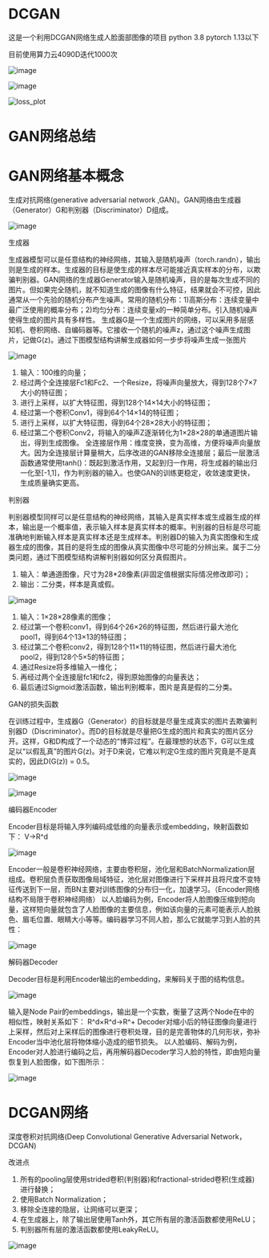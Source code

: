 # DCGAN

这是一个利用DCGAN网络生成人脸面部图像的项目
python 3.8
pytorch 1.13以下

目前使用算力云4090D迭代1000次


![image](https://github.com/user-attachments/assets/9a1766b2-dfac-4b54-be83-8ae6eccbe5e5)

![image](https://github.com/user-attachments/assets/fddbfb12-48b5-4234-9447-dd91f20145b3)

![loss_plot](https://github.com/user-attachments/assets/550c188f-0c82-414f-908b-11dbfb953a3b)


# GAN网络总结

# GAN网络基本概念

生成对抗网络(generative adversarial network ,GAN)。GAN网络由生成器（Generator）G和判别器（Discriminator）D组成。

![image](https://github.com/user-attachments/assets/e36c3c5d-87e2-403a-b281-54f1ca4bc2d1)

生成器

生成器模型可以是任意结构的神经网络，其输入是随机噪声（torch.randn），输出则是生成的样本。生成器的目标是使生成的样本尽可能接近真实样本的分布，以欺骗判别器。GAN网络的生成器Generator输入是随机噪声，目的是每次生成不同的图片。但如果完全随机，就不知道生成的图像有什么特征，结果就会不可控，因此通常从一个先验的随机分布产生噪声。常用的随机分布：1)高斯分布：连续变量中最广泛使用的概率分布；2)均匀分布：连续变量x的一种简单分布。引入随机噪声使得生成的图片具有多样性。
生成器G是一个生成图片的网络，可以采用多层感知机、卷积网络、自编码器等。它接收一个随机的噪声z，通过这个噪声生成图片，记做G(z)。通过下图模型结构讲解生成器如何一步步将噪声生成一张图片

![image](https://github.com/user-attachments/assets/7eab0446-7262-49a5-b732-507ca79c290c)

1) 输入：100维的向量；
2) 经过两个全连接层Fc1和Fc2、一个Resize，将噪声向量放大，得到128个7×7大小的特征图；
3) 进行上采样，以扩大特征图，得到128个14×14大小的特征图；
4) 经过第一个卷积Conv1，得到64个14×14的特征图；
5) 进行上采样，以扩大特征图，得到64个28×28大小的特征图；
6) 经过第二个卷积Conv2，将输入的噪声Z逐渐转化为1×28×28的单通道图片输出，得到生成图像。
全连接层作用：维度变换，变为高维，方便将噪声向量放大。因为全连接层计算量稍大，后序改进的GAN移除全连接层；最后一层激活函数通常使用tanh()：既起到激活作用，又起到归一作用，将生成器的输出归一化至[-1,1]，作为判别器的输入。也使GAN的训练更稳定，收敛速度更快，生成质量确实更高。

判别器

判别器模型同样可以是任意结构的神经网络，其输入是真实样本或生成器生成的样本，输出是一个概率值，表示输入样本是真实样本的概率。判别器的目标是尽可能准确地判断输入样本是真实样本还是生成样本。判别器D的输入为真实图像和生成器生成的图像，其目的是将生成的图像从真实图像中尽可能的分辨出来。属于二分类问题，通过下图模型结构讲解判别器如何区分真假图片。
1) 输入：单通道图像，尺寸为28*28像素(非固定值根据实际情况修改即可)；
2) 输出：二分类，样本是真或假。

![image](https://github.com/user-attachments/assets/5ad697d6-2363-4cf1-830a-a2fdf111b6fa)

1) 输入：1×28×28像素的图像；
2) 经过第一个卷积conv1，得到64个26×26的特征图，然后进行最大池化pool1，得到64个13×13的特征图；
3) 经过第二个卷积conv2，得到128个11×11的特征图，然后进行最大池化pool2，得到128个5×5的特征图；
4) 通过Resize将多维输入一维化；
5) 再经过两个全连接层fc1和fc2，得到原始图像的向量表达；
6) 最后通过Sigmoid激活函数，输出判别概率，图片是真是假的二分类。

GAN的损失函数

在训练过程中，生成器G（Generator）的目标就是尽量生成真实的图片去欺骗判别器D（Discriminator）。而D的目标就是尽量把G生成的图片和真实的图片区分开。这样，G和D构成了一个动态的“博弈过程”。在最理想的状态下，G可以生成足以“以假乱真”的图片G(z)。对于D来说，它难以判定G生成的图片究竟是不是真实的，因此D(G(z)) = 0.5。

![image](https://github.com/user-attachments/assets/04d595cc-14da-4639-a6e9-9fc6965a6792)

![image](https://github.com/user-attachments/assets/0d7b7805-ffef-446f-946b-386760eda65c)

编码器Encoder

Encoder目标是将输入序列编码成低维的向量表示或embedding，映射函数如下：
V→R^d

![image](https://github.com/user-attachments/assets/fc0df18e-db1d-4a19-99fe-9e5ef8400998)

Encoder一般是卷积神经网络，主要由卷积层，池化层和BatchNormalization层组成。卷积层负责获取图像局域特征，池化层对图像进行下采样并且将尺度不变特征传送到下一层，而BN主要对训练图像的分布归一化，加速学习。（Encoder网络结构不局限于卷积神经网络）
以人脸编码为例，Encoder将人脸图像压缩到短向量，这样短向量就包含了人脸图像的主要信息，例如该向量的元素可能表示人脸肤色、眉毛位置、眼睛大小等等。编码器学习不同人脸，那么它就能学习到人脸的共性：

![image](https://github.com/user-attachments/assets/80170899-a1ab-45ac-a6b5-d97443d63a50)

解码器Decoder

Decoder目标是利用Encoder输出的embedding，来解码关于图的结构信息。

![image](https://github.com/user-attachments/assets/dd4b59ec-c229-4f11-92d7-c43fdc4ffcf3)

输入是Node Pair的embeddings，输出是一个实数，衡量了这两个Node在中的相似性，映射关系如下：
R^d×R^d→R^+
Decoder对缩小后的特征图像向量进行上采样，然后对上采样后的图像进行卷积处理，目的是完善物体的几何形状，弥补Encoder当中池化层将物体缩小造成的细节损失。
以人脸编码、解码为例，Encoder对人脸进行编码之后，再用解码器Decoder学习人脸的特性，即由短向量恢复到人脸图像，如下图所示：

![image](https://github.com/user-attachments/assets/6c627a9e-90bc-4427-85a5-e07e37df3659)

# DCGAN网络

深度卷积对抗网络(Deep Convolutional Generative Adversarial Network，DCGAN)

改进点

1) 所有的pooling层使用strided卷积(判别器)和fractional-strided卷积(生成器)进行替换；
2) 使用Batch Normalization；
3) 移除全连接的隐层，让网络可以更深；
4) 在生成器上，除了输出层使用Tanh外，其它所有层的激活函数都使用ReLU；
5) 判别器所有层的激活函数都使用LeakyReLU。

![image](https://github.com/user-attachments/assets/5338a6a5-ff96-4bd0-a169-4c87d356f6b9)

